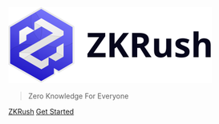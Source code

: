 ![alt ZKRush](_media/home_page.svg)

> Zero Knowledge For Everyone

[ZKRush](https://pool.zkrush.com/)
[Get Started](README.md)
